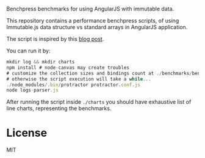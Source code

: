 Benchpress benchmarks for using AngularJS with immutable data.

This repository contains a performance benchpress scripts, of using Immutable.js data structure vs standard arrays in AngularJS application.

The script is inspired by this [blog post](http://blog.mgechev.com/2015/03/02/immutability-in-angularjs-immutablejs/).

You can run it by:

```javascript
mkdir log && mkdir charts
npm install # node-canvas may create troubles
# customize the collection sizes and bindings count at ./benchmarks/benchmarks.spec.js
# otherwise the script execution will take a while...
./node_modules/.bin/protractor protractor.conf.js
node logs-parser.js
```

After running the script inside `./charts` you should have exhaustive list of line charts, representing the benchmarks.

# License

MIT

